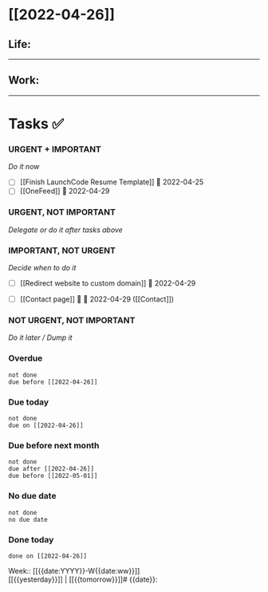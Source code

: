 # [[2022-04-26]]
## Life: 

---
## Work:

---

# Tasks ✅

### URGENT + IMPORTANT
*Do it now*
- [ ] [[Finish LaunchCode Resume Template]] 📅 2022-04-25
- [ ] [[OneFeed]] 📅 2022-04-29

### URGENT, NOT IMPORTANT
*Delegate or do it after tasks above*


### IMPORTANT, NOT URGENT
*Decide when to do it*
- [ ] [[Redirect website to custom domain]] 📅 2022-04-29
- [ ] [[Contact page]] 🔼 📅 2022-04-29 ([[Contact]])


### NOT URGENT, NOT IMPORTANT
*Do it later / Dump it*


### Overdue
```tasks
not done
due before [[2022-04-26]]
```

### Due today
```tasks
not done
due on [[2022-04-26]]
```

### Due before next month
```tasks
not done
due after [[2022-04-26]]
due before [[2022-05-01]]
```

### No due date
```tasks
not done
no due date
```


### Done today
```tasks
done on [[2022-04-26]]
```

Week:: [[{{date:YYYY}}-W{{date:ww}}]]  
[[{{yesterday}}]]  |  [[{{tomorrow}}]]# {{date}}:

